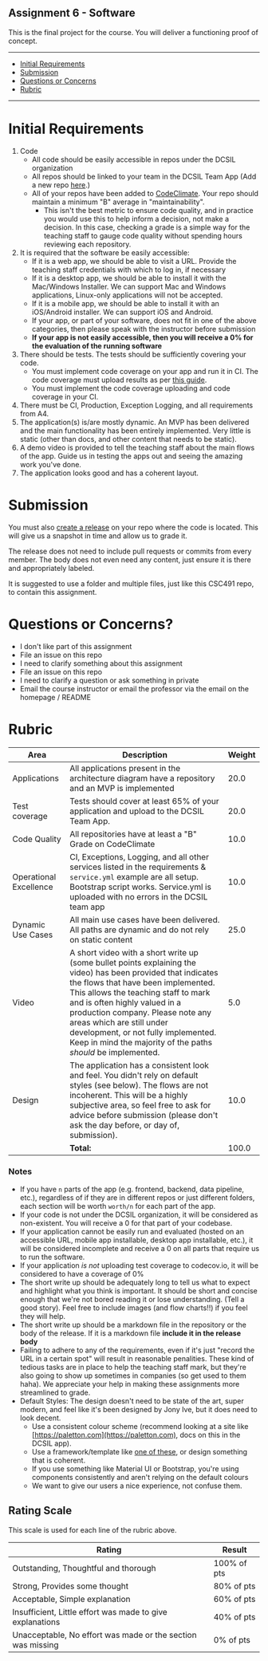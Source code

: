 Assignment 6 - Software
---

This is the final project for the course. You will deliver a functioning proof of concept.

---

- [Initial Requirements](#initial-requirements)
- [Submission](#submission)
- [Questions or Concerns](#questions-or-concerns)
- [Rubric](#rubric)

---

# Initial Requirements


1. Code
   - All code should be easily accessible in repos under the DCSIL organization
   - All repos should be linked to your team in the DCSIL Team App (Add a new repo [here](https://dcsil-team-app.herokuapp.com/my_team/repos/new).)
   - All of your repos have been added to [CodeClimate](https://codeclimate.com/). Your repo should maintain a minimum "B" average in "maintainability".
     - This isn't the best metric to ensure code quality, and in practice you would use this to help inform a decision, not make a decision. In this case, checking a grade is a simple way for the teaching staff to gauge code quality without spending hours reviewing each repository.
2. It is required that the software be easily accessible:
   - If it is a web app, we should be able to visit a URL. Provide the teaching staff credentials with which to log in, if necessary
   - If it is a desktop app, we should be able to install it with the Mac/Windows Installer. We can support Mac and Windows applications, Linux-only applications will not be accepted.
   - If it is a mobile app, we should be able to install it with an iOS/Android installer. We can support iOS and Android.
   - If your app, or part of your software, does not fit in one of the above categories, then please speak with the instructor before submission
   - **If your app is not easily accessible, then you will receive a 0% for the evaluation of the running software**
3. There should be tests. The tests should be sufficiently covering your code.
   - You must implement code coverage on your app and run it in CI. The code coverage must upload results as per [this guide](./code_coverage_guide.md). 
   - You must implement the code coverage uploading and code coverage in your CI.
4. There must be CI, Production, Exception Logging, and all requirements from A4.
5. The application(s) is/are mostly dynamic. An MVP has been delivered and the main functionality has been entirely implemented. Very little is static (other than docs, and other content that needs to be static).
6. A demo video is provided to tell the teaching staff about the main flows of the app. Guide us in testing the apps out and seeing the amazing work you've done.
7. The application looks good and has a coherent layout.

# Submission

You must also [create a release](https://help.github.com/en/articles/creating-releases) on your repo where the code is located.
This will give us a snapshot in time and allow us to grade it.

The release does not need to include pull requests or commits from every member. The body does not even need any content, just ensure it is there and appropriately labeled.

It is suggested to use a folder and multiple files, just like this CSC491 repo, to contain this assignment.

# Questions or Concerns?

- I don't like part of this assignment
 - File an issue on this repo
- I need to clarify something about this assignment
 - File an issue on this repo
- I need to clarify a question or ask something in private
 - Email the course instructor or email the professor via the email on the homepage / README

# Rubric
 
| Area | Description| Weight |
| --- | --- | --- |
| Applications | All applications present in the architecture diagram have a repository and an MVP is implemented | 20.0 |
| Test coverage | Tests should cover at least 65% of your application and upload to the DCSIL Team App. | 20.0 |
| Code Quality | All repositories have at least a "B" Grade on CodeClimate | 10.0 |
| Operational Excellence | CI, Exceptions, Logging, and all other services listed in the requirements & `service.yml` example are all setup. Bootstrap script works. Service.yml is uploaded with no errors in the DCSIL team app | 10.0 |
| Dynamic Use Cases | All main use cases have been delivered. All paths are dynamic and do not rely on static content | 25.0 |
| Video | A short video with a short write up (some bullet points explaining the video) has been provided that indicates the flows that have been implemented. This allows the teaching staff to mark and is often highly valued in a production company. Please note any areas which are still under development, or not fully implemented. Keep in mind the majority of the paths _should_ be implemented. | 5.0 |
| Design | The application has a consistent look and feel. You didn't rely on default styles (see below). The flows are not incoherent. This will be a highly subjective area, so feel free to ask for advice before submission (please don't ask the day before, or day of, submission). | 10.0 |
| | **Total:** | 100.0 | 

### Notes

* If you have `n` parts of the app (e.g. frontend, backend, data pipeline, etc.), regardless of if they are in different repos or just different folders, each section will be worth `worth/n` for each part of the app.
* If your code is not under the DCSIL organization, it will be considered as non-existent. You will receive a 0 for that part of your codebase.
* If your application cannot be easily run and evaluated (hosted on an accessible URL, mobile app installable, desktop app installable, etc.), it will be considered incomplete and receive a 0 on all parts that require us to run the software.
* If your application _is not_ uploading test coverage to codecov.io, it will be considered to have a coverage of 0%
* The short write up should be adequately long to tell us what to expect and highlight what you think is important. It should be short and concise enough that we're not bored reading it or lose understanding. (Tell a good story). Feel free to include images (and flow charts!!) if you feel they will help.
* The short write up should be a markdown file in the repository or the body of the release. If it is a markdown file **include it in the release body**
* Failing to adhere to any of the requirements, even if it's just "record the URL in a certain spot" will result in reasonable penalities. These kind of tedious tasks are in place to help the teaching staff mark, but they're also going to show up sometimes in companies (so get used to them haha). We appreciate your help in making these assignments more streamlined to grade.
* Default Styles: The design doesn't need to be state of the art, super modern, and feel like it's been designed by Jony Ive, but it does need to look decent.
   - Use a consistent colour scheme (recommend looking at a site like [https://paletton.com](https://paletton.com), docs on this in the DCSIL app).
   - Use a framework/template like [one of these](https://dev.to/sm0ke/react-dashboards-open-source-apps-1c7j), or design something that is coherent.
   - If you use something like Material UI or Bootstrap, you're using components consistently and aren't relying on the default colours
   - We want to give our users a nice experience, not confuse them.

## Rating Scale

This scale is used for each line of the rubric above.

| Rating | Result |
| --- | --- |
| Outstanding, Thoughtful and thorough | 100% of pts | 
| Strong, Provides some thought | 80% of pts |
| Acceptable, Simple explanation | 60% of pts |
| Insufficient, Little effort was made to give explanations | 40% of pts |
| Unacceptable, No effort was made or the section was missing | 0% of pts |
